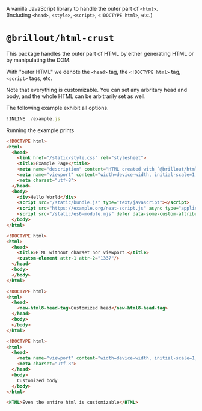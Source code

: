 A vanilla JavaScript library to handle the outer part of `<html>`.
<br/>
(Including `<head>`, `<style>`, `<script>`, `<!DOCTYPE html>`, etc.)

# `@brillout/html-crust`

This package handles the outer part of HTML
by either generating HTML or
by manipulating the DOM.

With "outer HTML" we denote the `<head>` tag, the `<!DOCTYPE html>` tag, `<script>` tags, etc.

Note that everything is customizable.
You can set any arbritary head and body, and the whole HTML can be arbitrarily set as well.

The following example exhibit all options.

~~~js
!INLINE ./example.js
~~~

Running the example prints

~~~html
<!DOCTYPE html>
<html>
  <head>
    <link href="/static/style.css" rel="stylesheet">
    <title>Example Page</title>
    <meta name="description" content="HTML created with `@brillout/html-crust`">
    <meta name="viewport" content="width=device-width, initial-scale=1, maximum-scale=1">
    <meta charset="utf-8">
  </head>
  <body>
    <div>Hello World</div>
    <script src="/static/bundle.js" type="text/javascript"></script>
    <script src="https://example.org/neat-script.js" async type="application/javascript"></script>
    <script src="/static/es6-module.mjs" defer data-some-custom-attribute="with some custom value" type="module"></script>
  </body>
</html>

<!DOCTYPE html>
<html>
  <head>
    <title>HTML without charset nor viewport.</title>
    <custom-element attr-1 attr-2="1337"/>
  </head>
  <body>
  </body>
</html>

<!DOCTYPE html>
<html>
  <head>
    <new-html8-head-tag>Customized head</new-html8-head-tag>
  </head>
  <body>
  </body>
</html>

<!DOCTYPE html>
<html>
  <head>
    <meta name="viewport" content="width=device-width, initial-scale=1, maximum-scale=1">
    <meta charset="utf-8">
  </head>
  <body>
    Customized body
  </body>
</html>

<HTML>Even the entire html is customizable</HTML>
~~~
